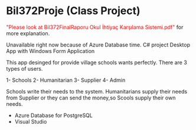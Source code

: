 # Bil372Proje (Class Project)
<font style='color:red'>"Please look at Bil372FinalRaporu Okul İhtiyaç Karşılama Sistemi.pdf"</font> for more explanation.



Unavailable right now because of Azure Database time.
C# project
Desktop App with Windows Form Application

This app desinged for provide village schools wants perfectly. There are 3 types of users. 

1- Schools
2- Humanitarian
3- Supplier 
4- Admin

Schools write their needs to the system.  Humanitarians supply their needs from Supplier or they can send the money,so Scools supply their own needs.

- Azure Database for PostgreSQL
- Visual Studio

